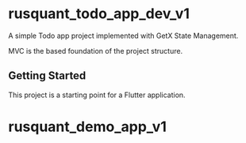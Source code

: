 # rusquant_todo_app_dev_v1

A simple Todo app project implemented with GetX State Management.

MVC is the based foundation of the project structure.

## Getting Started

This project is a starting point for a Flutter application.

# rusquant_demo_app_v1

